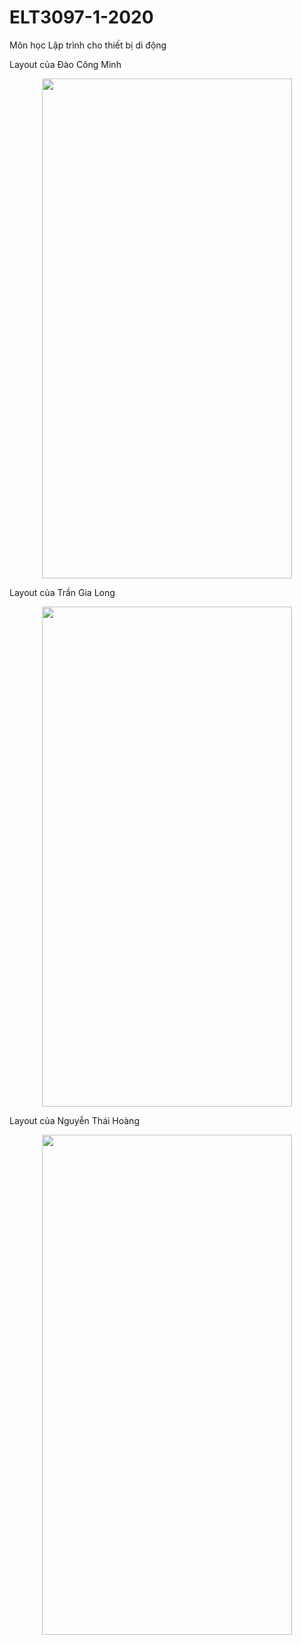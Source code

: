 # ELT3097-1-2020
Môn học Lập trình cho thiết bị di động


Layout của Đào Công Minh
<p align="center">
  <img width="400" height="800" src="https://github.com/congminh1809/ELT3097-1-2020/blob/master/DaoCongMinh/%C4%90%C3%A0o%20C%C3%B4ng%20Minh.gif
">
</p>


Layout của Trần Gia Long
<p align="center">
  <img width="400" height="800" src="https://github.com/congminh1809/ELT3097-1-2020/blob/master/DaoCongMinh/Tr%E1%BA%A7n%20Gia%20Long.gif
">
</p>


Layout của Nguyễn Thái Hoàng
<p align="center">
  <img width="400" height="800" src="https://github.com/congminh1809/ELT3097-1-2020/blob/master/DaoCongMinh/Nguy%E1%BB%85n%20Th%C3%A1i%20Ho%C3%A0ng.gif
">
</p>
